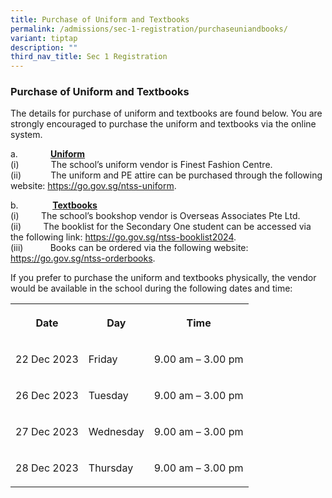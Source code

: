 ```yaml
---
title: Purchase of Uniform and Textbooks
permalink: /admissions/sec-1-registration/purchaseuniandbooks/
variant: tiptap
description: ""
third_nav_title: Sec 1 Registration
---
```

<h3><strong>Purchase of Uniform and Textbooks</strong></h3><p>The details for purchase of uniform and textbooks are found below. You are strongly encouraged to purchase the uniform and textbooks via the online system.</p><p>a.&nbsp;&nbsp;&nbsp;&nbsp;&nbsp;&nbsp;&nbsp;&nbsp;&nbsp;<strong>&nbsp;&nbsp;&nbsp;&nbsp; <u>Uniform</u></strong><br>(i)&nbsp;&nbsp;&nbsp;&nbsp;&nbsp;&nbsp;&nbsp;&nbsp;&nbsp;&nbsp;&nbsp;&nbsp; The school’s uniform vendor is Finest Fashion Centre.<br>(ii)&nbsp;&nbsp;&nbsp;&nbsp;&nbsp;&nbsp;&nbsp;&nbsp;&nbsp;&nbsp;&nbsp; The uniform and PE attire can be purchased through the following website: <a href="https://go.gov.sg/ntss-uniform" rel="noopener noreferrer nofollow" target="_blank">https://go.gov.sg/ntss-uniform</a>.</p><p></p><p>b.&nbsp;&nbsp;&nbsp;&nbsp;&nbsp;&nbsp;&nbsp;&nbsp;&nbsp;&nbsp;&nbsp;&nbsp;&nbsp;<strong> <u>Textbooks</u></strong><br>(i)&nbsp;&nbsp;&nbsp;&nbsp;&nbsp;&nbsp;&nbsp;&nbsp; The school’s bookshop vendor is Overseas Associates Pte Ltd.<br>(ii)&nbsp;&nbsp;&nbsp;&nbsp;&nbsp;&nbsp;&nbsp;&nbsp; The booklist for the Secondary One student can be accessed via the following link: <a href="https://go.gov.sg/ntss-uniform" rel="noopener noreferrer nofollow" target="_blank">https://go.gov.sg/ntss-booklist2024</a>.<br>(iii)&nbsp;&nbsp;&nbsp;&nbsp;&nbsp;&nbsp;&nbsp;&nbsp;&nbsp;&nbsp; Books can be ordered via the following website: <a href="https://go.gov.sg/ntss-uniform" rel="noopener noreferrer nofollow" target="_blank">https://go.gov.sg/ntss-orderbooks</a>.</p><p></p><p>If you prefer to purchase the uniform and textbooks physically, the vendor would be available in the school during the following dates and time:&nbsp;</p><table><tbody><tr><th rowspan="1" colspan="1"><p><strong>Date</strong></p></th><th rowspan="1" colspan="1"><p><strong>Day</strong></p></th><th rowspan="1" colspan="1"><p><strong>Time</strong></p></th></tr><tr><td rowspan="1" colspan="1"><p>22 Dec 2023</p></td><td rowspan="1" colspan="1"><p>Friday</p></td><td rowspan="1" colspan="1"><p>9.00 am – 3.00 pm</p></td></tr><tr><td rowspan="1" colspan="1"><p>26 Dec 2023</p></td><td rowspan="1" colspan="1"><p>Tuesday</p></td><td rowspan="1" colspan="1"><p>9.00 am – 3.00 pm</p></td></tr><tr><td rowspan="1" colspan="1"><p>27 Dec 2023</p></td><td rowspan="1" colspan="1"><p>Wednesday</p></td><td rowspan="1" colspan="1"><p>9.00 am – 3.00 pm</p></td></tr><tr><td rowspan="1" colspan="1"><p>28 Dec 2023</p></td><td rowspan="1" colspan="1"><p>Thursday</p></td><td rowspan="1" colspan="1"><p>9.00 am – 3.00 pm</p></td></tr></tbody></table><p></p>